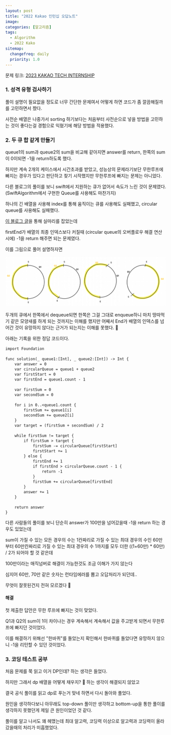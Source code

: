 ```yaml
---
layout: post
title: "2022 Kakao 인턴십 오답노트"
image:
categories: [알고리즘]
tags: 
  - Algorithm
  - 2022 Kako
sitemap:
  changefreq: daily
  priority: 1.0
---
```


문제 링크: [2023 KAKAO TECH INTERNSHIP](https://school.programmers.co.kr/learn/challenges?order=recent&partIds=31236)

### 1. 성격 유형 검사하기

풀이 설명이 필요없을 정도로 너무 간단한 문제여서 어떻게 하면 코드가 좀 깔끔해질까를 고민하면서 짰다.

사전순 배열은 나중가서 sorting 하기보다는 처음부터 사전순으로 넣을 방법을 고민하는 것이 좋다는걸 경험으로 익혔기에 해당 방법을 적용했다.

### 2. 두 큐 합 같게 만들기

queue1의 sum과 queue2의 sum을 비교해 같아지면 answer를 return, 한쪽의 sum이 0이되면 -1을 return하도록 했다.

하지만 계속 2개의 케이스에서 시간초과를 받았고, 성능상의 문제라기보단 무한루프에 빠지는 경우가 있다고 판단하고 찾기 시작했지만 무한루프에 빠지는 문제는 아니었다.

다른 블로그의 풀이를 보니 swift에서 지원하는 큐가 없어서 속도가 느린 것이 문제였다. (SwiftAlgorithm에서 구현한 Queue를 사용해도 마찬가지)

하나의 긴 배열을 사용해 index를 통해 움직이는 큐를 사용해도 실패했고, circular queue를 사용해도 실패했다.

[이 블로그 글](https://gyuios.tistory.com/216)을 통해 실마리를 잡았는데

firstEnd가 배열의 최종 인덱스보다 커질때 (circular queue의 오버플로우 해결 연산시에) -1을 return 해주면 되는 문제였다.



이를 그림으로 풀어 설명하자면

![image-20230304220611453](https://raw.githubusercontent.com/Neph3779/Blog-Image/forUpload/img/20230304220611.png)

두개의 큐에서 한쪽에서 dequeue되면 한쪽은 그걸 그대로 enqueue하니 마치 땅따먹기 같은 모양새를 하게 되는 것까지는 이해를 했지만 어째서 End가 배열의 인덱스를 넘어간 것이 유망하지 않다는 근거가 되는지는 이해를 못했다. 🥲

아래는 기록을 위한 정답 코드이다.

```
import Foundation

func solution(_ queue1:[Int], _ queue2:[Int]) -> Int {
    var answer = 0
    var circularQueue = queue1 + queue2
    var firstStart = 0
    var firstEnd = queue1.count - 1

    var firstSum = 0
    var secondSum = 0

    for i in 0..<queue1.count {
        firstSum += queue1[i]
        secondSum += queue2[i]
    }
    var target = (firstSum + secondSum) / 2

    while firstSum != target {
        if firstSum > target {
            firstSum -= circularQueue[firstStart]
            firstStart += 1
        } else {
            firstEnd += 1
            if firstEnd > circularQueue.count - 1 {
                return -1
            }
            firstSum += circularQueue[firstEnd]
        }
        answer += 1
    }

    return answer
}
```

다른 사람들의 풀이를 보니 단순히 answer가 100만을 넘어갔을때 -1을 return 하는 경우도 있었는데

sum이 가질 수 있는 모든 경우의 수는 1칸짜리로 가질 수 있는 최대 경우의 수인 60만부터 60만칸짜리로 가질 수 있는 최대 경우의 수 1까지를 모두 더한 ((1+60만) * 60만) / 2가 되어야 할 것 같은데

100만이라는 매직넘버로 해결이 가능한것도 조금 이해가 가지 않는다

심지어 60만, 70만 같은 숫자는 런타임에러를 뿜고 오답처리가 되던데..

무엇이 잘못된건지 전혀 모르겠다 🥲



#### 해결

첫 제출한 답안은 무한 루프에 빠지는 것이 맞았다.

Q1과 Q2의 sum이 1이 차이나는 경우 계속해서 계속해서 값을 주고받게 되면서 무한루프에 빠지던 것이었다.

이를 해결하기 위해선 "한바퀴"를 돌았는지 확인해서 한바퀴를 돌았다면 유망하지 않으니 -1을 리턴할 수 있던 것이었다.



### 3. 코딩 테스트 공부

처음 문제를 쭉 읽고 이거 DP인데? 하는 생각은 들었다.

하지만 그래서 dp 배열을 어떻게 채우지? 🧐 하는 생각이 해결되지 않았고

결국 공식 풀이를 읽고 dp로 푸는거 맞네 하면서 다시 돌아와 풀었다.

원인을 생각하다보니 아무래도 top-down 풀이만 생각하고 bottom-up을 통한 풀이를 생각하지 못했던게 제일 큰 원인이었던 것 같다.

풀이를 알고 나서도 꽤 헤맸는데 최대 알고력, 코딩력 이상으로 알고력과 코딩력이 올라갔을때의 처리가 미흡했었다.

